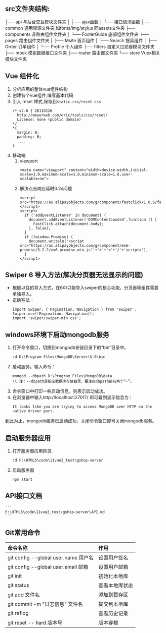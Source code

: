 ## src文件夹结构:
  ├── api 与后台交互模块文件夹
  │   ├── ajax函数
  │   └── 接口请求函数
  ├── common 通用资源文件夹,如fonts/img/stylus 同assets文件夹
  ├── components 非路由组件文件夹
  │   └── FooterGuide 底部组件文件夹
  ├── pages 路由组件文件夹
  │   ├── Msite 首页组件
  │   ├── Search 搜索组件
  │   ├── Order 订单组件
  │   └── Profile 个人组件
  ├── filters 自定义过滤器模块文件夹
  ├── mock 模拟数据接口文件夹
  ├── router 路由器文件夹
  └── store Vuex相关模块文件夹

## Vue 组件化
  1. 分析应用的整体vue组件结构
  2. 创建各个vue组件,编写基本代码
  3. 引入 reset 样式,保存到```static.css/reset.css```
      ```
      /* v2.0 | 20110126
        http://meyerweb.com/eric/tools/css/reset/ 
        License: none (public domain)
      */
      *{
        margin: 0;
        padding: 0;
        ....
      }
      ```
  4. 移动端
      1. viewport
          ```
          <meta name="viewport" content="width=device-width,initial-scale=1.0,maximum-scale=1.0,minimum-scale=1.0,user-scalable=no">
          ```
      2. 解决点击响应延时0.2s问题
          ```
          <script src="https://as.alipayobjects.com/g/component/fastclick/1.0.6/fastclick.js"></script>
          <script>
            if ('addEventListener' in document) {
              document.addEventListener('DOMContentLoaded',function () {
                FastClick.attach(document.body);
              }, false);
            }
            if (!window.Promise) {
              document.writeln('<script src="https://as.alipayobjects.com/g/component/es6-promise/3.2.2/es6-promise.min.js"'+'>'+'<'+'/'+'script>');
            }
          </script>
          ```

## Swiper 6 导入方法(解决分页器无法显示的问题)
  - 根据以往的导入方式，在6中只能导入swiper的核心功能，分页器等组件需要单独导入。
  - 正确写法：
      ```
      import Swiper, { Pagination, Navigation } from 'swiper';
      Swiper.use([Pagination, Navigation]);
      import 'swiper/swiper-min.css';
      ```

## windows环境下启动mongodb服务
  1. 打开命令窗口，切换到mongodb安装目录下的“bin”目录中。
      ```
      cd D:\Program Files\MongoDB\Server\5.0\bin
      ```
  2. 启动服务。输入命令：
      ```
      mongod --dbpath D:\Program Files\MongoDB\data
      \\ 注：--dbpath是指定数据库存放目录，要注意dbpath前有两个“-”。
      ```
  3. 命令窗口中打印一些启动信息，则表示启动成功。
  4. 在浏览器中输入http://localhost:27017/ 即可看到显示信息为：
      ```
      It looks like you are trying to access MongoDB over HTTP on the native driver port.
      ```
  到此为止，mongodb服务已启动成功，关闭命令窗口即可关闭mongodb服务。

## 启动服务器应用
  1. 打开服务器应用目录.
      ```
      cd F:\HTML5\code\11vue2_test\gshop-server
      ```
  2. 启动服务器
      ```
      npm start
      ```

## API接口文档
    ```
    F:\HTML5\code\11vue2_test\gshop-server\API.md
    ```

## Git常用命令
  命令名称|作用
  :---|:---
  git config --global user.name 用户名|设置用户签名
  git config --global user.email 邮箱|设置用户邮箱
  git init|初始化本地库
  git status|查看本地库状态
  git add 文件名|添加到暂存区
  git commit -m "日志信息" 文件名|提交到本地库
  git reflog|查看历史记录
  git reset -- hard 版本号|版本穿梭